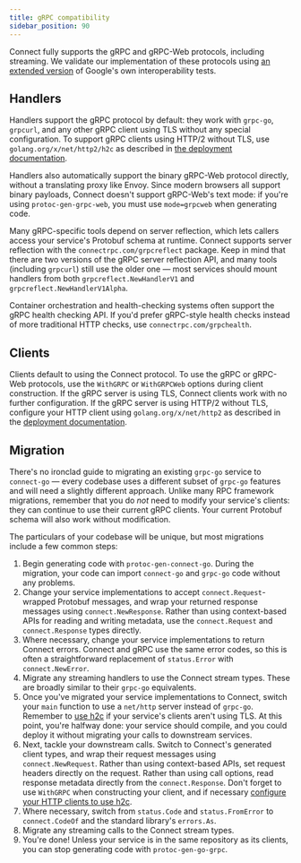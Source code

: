 ```yaml
---
title: gRPC compatibility
sidebar_position: 90
---
```


Connect fully supports the gRPC and gRPC-Web protocols, including streaming. We
validate our implementation of these protocols using [an extended
version][connect-conformance] of Google's own interoperability tests.

## Handlers

Handlers support the gRPC protocol by default: they work with `grpc-go`,
`grpcurl`, and any other gRPC client using TLS without any special
configuration. To support gRPC clients using HTTP/2 without TLS, use
`golang.org/x/net/http2/h2c` as described in [the deployment
documentation](deployment.md#h2c).

Handlers also automatically support the binary gRPC-Web protocol directly,
without a translating proxy like Envoy. Since modern browsers all support
binary payloads, Connect doesn't support gRPC-Web's text mode: if you're using
`protoc-gen-grpc-web`, you must use `mode=grpcweb` when generating code.

Many gRPC-specific tools depend on server reflection, which lets callers
access your service's Protobuf schema at runtime. Connect supports server
reflection with the `connectrpc.com/grpcreflect` package. Keep
in mind that there are two versions of the gRPC server reflection API, and many
tools (including `grpcurl`) still use the older one &mdash; most services
should mount handlers from both `grpcreflect.NewHandlerV1` and
`grpcreflect.NewHandlerV1Alpha`.

Container orchestration and health-checking systems often support the gRPC
health checking API. If you'd prefer gRPC-style health checks instead of more
traditional HTTP checks, use `connectrpc.com/grpchealth`.

## Clients

Clients default to using the Connect protocol. To use the gRPC or gRPC-Web
protocols, use the `WithGRPC` or `WithGRPCWeb` options during client
construction. If the gRPC server is using TLS, Connect clients work with no
further configuration. If the gRPC server is using HTTP/2 without TLS,
configure your HTTP client using `golang.org/x/net/http2` as described in the
[deployment documentation](deployment.md#h2c).

## Migration

There's no ironclad guide to migrating an existing `grpc-go` service to
`connect-go` &mdash; every codebase uses a different subset of `grpc-go`
features and will need a slightly different approach. Unlike many RPC framework
migrations, remember that you do _not_ need to modify your service's clients:
they can continue to use their current gRPC clients. Your current Protobuf
schema will also work without modification.

The particulars of your codebase will be unique, but most migrations include a
few common steps:

1. Begin generating code with `protoc-gen-connect-go`. During the migration,
   your code can import `connect-go` and `grpc-go` code without any problems.
1. Change your service implementations to accept `connect.Request`-wrapped
   Protobuf messages, and wrap your returned response messages using
   `connect.NewResponse`. Rather than using context-based APIs for reading and
   writing metadata, use the `connect.Request` and `connect.Response` types
   directly.
1. Where necessary, change your service implementations to return Connect
   errors. Connect and gRPC use the same error codes, so this is often a
   straightforward replacement of `status.Error` with `connect.NewError`.
1. Migrate any streaming handlers to use the Connect stream types. These are
   broadly similar to their `grpc-go` equivalents.
1. Once you've migrated your service implementations to Connect, switch your
   `main` function to use a `net/http` server instead of `grpc-go`. Remember to
   [use h2c](deployment.md#h2c) if your service's clients aren't using TLS. At
   this point, you're halfway done: your service should compile, and you could
   deploy it without migrating your calls to downstream services.
1. Next, tackle your downstream calls. Switch to Connect's generated client
   types, and wrap their request messages using `connect.NewRequest`. Rather
   than using context-based APIs, set request headers directly on the request.
   Rather than using call options, read response metadata directly from the
   `connect.Response`. Don't forget to use `WithGRPC` when constructing your
   client, and if necessary [configure your HTTP clients to use
   h2c](deployment.md#h2c).
1. Where necessary, switch from `status.Code` and `status.FromError` to
   `connect.CodeOf` and the standard library's `errors.As`.
1. Migrate any streaming calls to the Connect stream types.
1. You're done! Unless your service is in the same repository as its clients,
   you can stop generating code with `protoc-gen-go-grpc`.

[connect-conformance]: https://github.com/connectrpc/conformance
